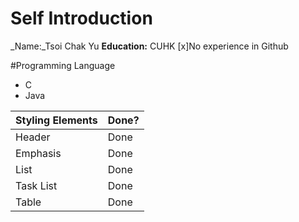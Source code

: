 # Self Introduction
_Name:_Tsoi Chak Yu
__Education:__ CUHK
[x]No experience in Github

#Programming Language
* C
* Java


Styling Elements | Done?
---------------- | -----
Header | Done
Emphasis | Done
List | Done
Task List | Done
Table | Done
